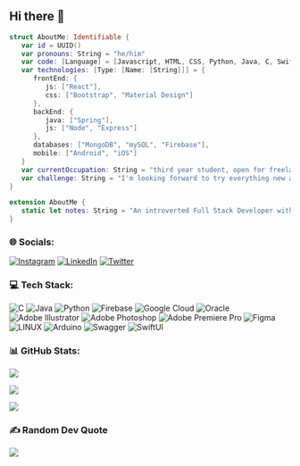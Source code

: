 ## Hi there 👋

<!--
**nuraimandanial/nuraimandanial** is a ✨ _special_ ✨ repository because its `README.md` (this file) appears on your GitHub profile.

Here are some ideas to get you started:

- 🔭 I’m currently working on ...
- 🌱 I’m currently learning ...
- 👯 I’m looking to collaborate on ...
- 🤔 I’m looking for help with ...
- 💬 Ask me about ...
- 📫 How to reach me: ...
- 😄 Pronouns: ...
- ⚡ Fun fact: ...
-->

```swift
struct AboutMe: Identifiable {
   var id = UUID()
   var pronouns: String = "he/him"
   var code: [Language] = [Javascript, HTML, CSS, Python, Java, C, Swift]
   var technologies: [Type: [Name: [String]]] = {
      frontEnd: {
         js: ["React"],
         css: ["Bootstrap", "Material Design"]
      },
      backEnd: {
         java: ["Spring"],
         js: ["Node", "Express"]
      },
      databases: ["MongoDB", "mySQL", "Firebase"],
      mobile: ["Android", "iOS"]
   }
   var currentOccupation: String = "third year student, open for freelance opportunities"
   var challenge: String = "I'm looking forward to try everything new and speedrunning mobile development in less than 3 weeks"
}

extension AboutMe {
   static let notes: String = "An introverted Full Stack Developer with full curiosity in learning new things!"
}
```

### 🌐 Socials:

[![Instagram](https://img.shields.io/badge/Instagram-%23E4405F.svg?logo=Instagram&logoColor=white)](https://instagram.com/_aimandanial14) [![LinkedIn](https://img.shields.io/badge/LinkedIn-%230077B5.svg?logo=linkedin&logoColor=white)](https://www.linkedin.com/in/nuraimandanialmohdzaki) [![Twitter](https://img.shields.io/badge/Twitter-%231DA1F2.svg?logo=Twitter&logoColor=white)](https://twitter.com/_aimandanial14) 

### 💻 Tech Stack:

![C](https://img.shields.io/badge/c-%2300599C.svg?style=flat&logo=c&logoColor=white) ![Java](https://img.shields.io/badge/java-%23ED8B00.svg?style=flat&logo=java&logoColor=white) ![Python](https://img.shields.io/badge/python-3670A0?style=flat&logo=python&logoColor=ffdd54) ![Firebase](https://img.shields.io/badge/firebase-%23039BE5.svg?style=flat&logo=firebase) ![Google Cloud](https://img.shields.io/badge/Google%20Cloud-%234285F4.svg?style=flat&logo=google-cloud&logoColor=white) ![Oracle](https://img.shields.io/badge/Oracle-F80000?style=flat&logo=oracle&logoColor=white) ![Adobe Illustrator](https://img.shields.io/badge/adobeillustrator-%23FF9A00.svg?style=flat&logo=adobeillustrator&logoColor=white) ![Adobe Photoshop](https://img.shields.io/badge/adobephotoshop-%2331A8FF.svg?style=flat&logo=adobephotoshop&logoColor=white) ![Adobe Premiere Pro](https://img.shields.io/badge/Adobe%20Premiere%20Pro-9999FF.svg?style=flat&logo=Adobe%20Premiere%20Pro&logoColor=white) 	![Figma](https://img.shields.io/badge/figma-%23F24E1E.svg?style=flat&logo=figma&logoColor=white) ![LINUX](https://img.shields.io/badge/Linux-FCC624?style=flat&logo=linux&logoColor=black) ![Arduino](https://img.shields.io/badge/-Arduino-00979D?style=flat&logo=Arduino&logoColor=white) ![Swagger](https://img.shields.io/badge/-Swagger-%23Clojure?style=flat&logo=swagger&logoColor=white)
![SwiftUI](https://img.shields.io/badge/SwiftUI-%23FA7343.svg?style=flat&logo=swift&logoColor=white)
### 📊 GitHub Stats:

![](https://github-readme-stats.vercel.app/api?username=nuraimandanial&theme=nightowl&hide_border=true&include_all_commits=true&count_private=true)<br/>

![](https://github-readme-streak-stats.herokuapp.com/?user=nuraimandanial&theme=nightowl&hide_border=true)<br/>

![](https://github-readme-stats.vercel.app/api/top-langs/?username=nuraimandanial&theme=nightowl&hide_border=true&include_all_commits=true&count_private=true&layout=compact)

### ✍️ Random Dev Quote

![](https://quotes-github-readme.vercel.app/api?type=vetical&theme=tokyonight)
